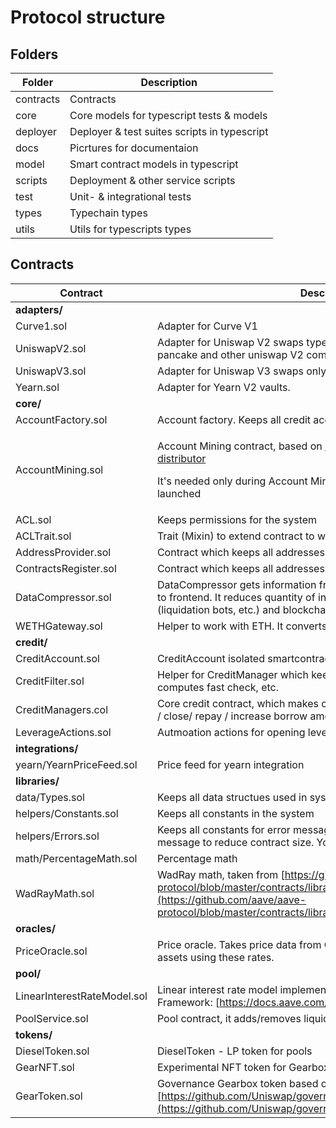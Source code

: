 # Protocol structure

## Folders

| Folder    | Description                                  |
| --------- | -------------------------------------------- |
| contracts | Contracts                                    |
| core      | Core models for typescript tests & models    |
| deployer  | Deployer & test suites scripts in typescript |
| docs      | Picrtures for documentaion                   |
| model     | Smart contract models in typescript          |
| scripts   | Deployment & other service scripts           |
| test      | Unit- & integrational tests                  |
| types     | Typechain types                              |
| utils     | Utils for typescripts types                  |

## Contracts

| Contract                    | Description                                                                                                                                                                                                                            |
| --------------------------- | -------------------------------------------------------------------------------------------------------------------------------------------------------------------------------------------------------------------------------------- |
| **adapters/**               |                                                                                                                                                                                                                                        |
| Curve1.sol                  | Adapter for Curve V1                                                                                                                                                                                                                   |
| UniswapV2.sol               | Adapter for Uniswap V2 swaps type only (works with Sushiswap, pancake and other uniswap V2 comfortable systems)                                                                                                                        |
| UniswapV3.sol               | Adapter for Uniswap V3 swaps only.                                                                                                                                                                                                     |
| Yearn.sol                   | Adapter for Yearn V2 vaults.                                                                                                                                                                                                           |
| **core/**                   |                                                                                                                                                                                                                                        |
| AccountFactory.sol          | Account factory. Keeps all credit accounts, deploy them if needed                                                                                                                                                                      |
| AccountMining.sol           | <p>Account Mining contract, based on <a href="https://github.com/Uniswap/merkle-distributor">https://github.com/Uniswap/merkle-distributor</a></p><p>It's needed only during Account Mining phase before protocol will be launched</p> |
| ACL.sol                     | Keeps permissions for the system                                                                                                                                                                                                       |
| ACLTrait.sol                | Trait (Mixin) to extend contract to work with global permissions (ACL)                                                                                                                                                                 |
| AddressProvider.sol         | Contract which keeps all addresses of deployed core contracts                                                                                                                                                                          |
| ContractsRegister.sol       | Contract which keeps all addresses of pools & creditManagers                                                                                                                                                                           |
| DataCompressor.sol          | DataCompressor gets information from different contract and returns it to frontend. It reduces quantity of interaction between frontend (liquidation bots, etc.) and blockchain nodes.                                                 |
| WETHGateway.sol             | Helper to work with ETH. It converts Eth to Weth and vice versa                                                                                                                                                                        |
| **credit/**                 |                                                                                                                                                                                                                                        |
| CreditAccount.sol           | CreditAccount isolated smartcontract. DeFi primitive.                                                                                                                                                                                  |
| CreditFilter.sol            | Helper for CreditManager which keeps allowed token and contract lists, computes fast check, etc.                                                                                                                                       |
| CreditManagers.col          | Core credit contract, which makes core credit account opreations: open / close/ repay / increase borrow amount, etc.                                                                                                                   |
| LeverageActions.sol         | Autmoation actions for opening leveraged accounts                                                                                                                                                                                      |
| **integrations/**           |                                                                                                                                                                                                                                        |
| yearn/YearnPriceFeed.sol    | Price feed for yearn integration                                                                                                                                                                                                       |
| **libraries/**              |                                                                                                                                                                                                                                        |
| data/Types.sol              | Keeps all data structues used in system                                                                                                                                                                                                |
| helpers/Constants.sol       | Keeps all constants in the system                                                                                                                                                                                                      |
| helpers/Errors.sol          | Keeps all constants for error messages. Gearbox use 2-3 letter error message to reduce contract size. You can find explanation here.                                                                                                   |
| math/PercentageMath.sol     | Percentage math                                                                                                                                                                                                                        |
| WadRayMath.sol              | WadRay math, taken from [https://github.com/aave/aave-protocol/blob/master/contracts/libraries/WadRayMath.sol](https://github.com/aave/aave-protocol/blob/master/contracts/libraries/WadRayMath.sol)                                   |
| **oracles/**                |                                                                                                                                                                                                                                        |
| PriceOracle.sol             | Price oracle. Takes price data from Chainling price oracles and convert assets using these rates.                                                                                                                                      |
| **pool/**                   |                                                                                                                                                                                                                                        |
| LinearInterestRateModel.sol | Linear interest rate model implementation. Gearbox uses Aave Risk Framework: [https://docs.aave.com/risk/](https://docs.aave.com/risk/)                                                                                                |
| PoolService.sol             | Pool contract, it adds/removes liquidaty and alse lend credit managers                                                                                                                                                                 |
| **tokens/**                 |                                                                                                                                                                                                                                        |
| DieselToken.sol             | DieselToken - LP token for pools                                                                                                                                                                                                       |
| GearNFT.sol                 | Experimental NFT token for Gearbox contributors                                                                                                                                                                                        |
| GearToken.sol               | Governance Gearbox token based on [https://github.com/Uniswap/governance/blob/master/contracts/Uni.sol](https://github.com/Uniswap/governance/blob/master/contracts/Uni.sol)                                                           |

